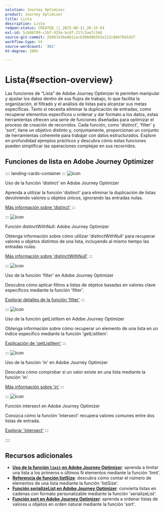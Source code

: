 ```yaml
---
solution: Journey Optimizer
product: Journey Optimizer
title: Lista
description: Lista
redpen-status: CREATED_||_2025-08-11_20-15-54
exl-id: 5cb96709-c1bf-415e-bcdf-217c1ae7c34d
source-git-commit: 2b907a3be8b11ac6308d0b563e122c88478d1d37
workflow-type: ht
source-wordcount: '361'
ht-degree: 100%

---
```


# Lista{#section-overview}

Las funciones de “Lista” de Adobe Journey Optimizer le permiten manipular y ajustar los datos dentro de sus flujos de trabajo, lo que facilita la organización, el filtrado y el análisis de listas para alcanzar sus metas específicas. Tanto si necesita eliminar la duplicación de entradas, como recuperar elementos específicos u ordenar y dar formato a los datos, estas herramientas ofrecen una serie de funciones diseñadas para optimizar el proceso de creación de recorridos. Cada función, como &#39;distinct&#39;, &#39;filter&#39; y &#39;sort&#39;, tiene un objetivo distinto y, conjuntamente, proporcionan un conjunto de herramientas coherente para trabajar con datos estructurados. Explore en profundidad ejemplos prácticos y descubra cómo estas funciones pueden simplificar las operaciones complejas en sus recorridos.

## Funciones de lista en Adobe Journey Optimizer

:::: landing-cards-container
:::
![icon](https://cdn.experienceleague.adobe.com/icons/code-branch.svg)

Uso de la función &#39;distinct&#39; en Adobe Journey Optimizer

Aprenda a utilizar la función &#39;distinct&#39; para eliminar la duplicación de listas devolviendo valores u objetos únicos, ignorando las entradas nulas.

[Más información sobre &#39;distinct&#39;](../using/building-journeys/functions/functiondistinct.md)
:::

:::
![icon](https://cdn.experienceleague.adobe.com/icons/code-branch.svg)

Función distinctWithNull: Adobe Journey Optimizer

Obtenga información sobre cómo utilizar &#39;distinctWithNull&#39; para recuperar valores u objetos distintos de una lista, incluyendo al mismo tiempo las entradas nulas.

[Más información sobre &#39;distinctWithNull&#39;](../using/building-journeys/functions/functiondistinctwithnull.md)
:::

:::
![icon](https://cdn.experienceleague.adobe.com/icons/code-branch.svg)

Uso de la función &#39;filter&#39; en Adobe Journey Optimizer

Descubra cómo aplicar filtros a listas de objetos basadas en valores clave específicos mediante la función &#39;filter&#39;.

[Explorar detalles de la función &#39;filter&#39;](../using/building-journeys/functions/functionfilter.md)
:::

:::
![icon](https://cdn.experienceleague.adobe.com/icons/code-branch.svg)

Uso de la función getListItem en Adobe Journey Optimizer

Obtenga información sobre cómo recuperar un elemento de una lista en un índice específico mediante la función &#39;getListItem&#39;.

[Explicación de &#39;getListItem&#39;](../using/building-journeys/functions/functiongetlistitem.md)
:::

:::
![icon](https://cdn.experienceleague.adobe.com/icons/code-branch.svg)

Uso de la función &#39;in&#39; en Adobe Journey Optimizer

Descubra cómo comprobar si un valor existe en una lista mediante la función &#39;in&#39;.

[Más información sobre &#39;in&#39;](../using/building-journeys/functions/functionin.md)
:::

:::
![icon](https://cdn.experienceleague.adobe.com/icons/code-branch.svg)

Función intersect en Adobe Journey Optimizer 

Conozca cómo la función &#39;intersect&#39; recupera valores comunes entre dos listas de entrada.

[Explorar &#39;intersect&#39;](../using/building-journeys/functions/functionintersect.md)
:::

::::


## Recursos adicionales

- **[Uso de la función `limit` en Adobe Journey Optimizer](../using/building-journeys/functions/functionlimit.md)**: aprenda a limitar una lista a los primeros o últimos N elementos mediante la función &#39;limit&#39;.
- **[Referencia de función listSize](../using/building-journeys/functions/functionlistsize.md)**: descubra cómo contar el número de elementos de una lista mediante la función &#39;listSize&#39;.
- **[Función serializeList en Adobe Journey Optimizer](../using/building-journeys/functions/functionserializelist.md)**: convierta listas en cadenas con formato personalizable mediante la función &#39;serializeList&#39;.
- **[Función sort en Adobe Journey Optimizer](../using/building-journeys/functions/functionsort.md)**: aprenda a ordenar listas de valores u objetos en orden natural mediante la función &#39;sort&#39;.

